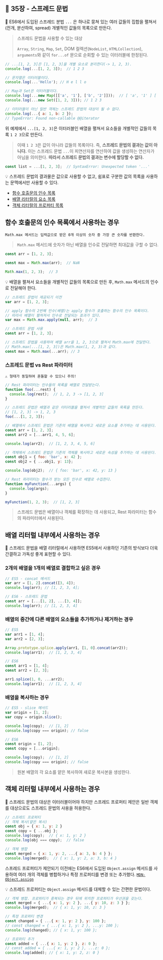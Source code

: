 ## 🔖 35장 - 스프레드 문법

📌 ES6에서 도입된 스프레드 분법 `...` 은 하나로 뭉쳐 있는 여러 값들의 집합을 펼쳐서(전개, 분산하여, spread)
개별적인 값들의 목록으로 만든다.

> 스프레드 문법을 사용할 수 있는 대상
> 
> `Array`, `String`, `Map`, `Set`, DOM 컬렉션(`NodeList`, `HTMLCollection`), `arguments`와 같이
> `for...of` 문으로 순회할 수 있는 이터러블에 한정된다.

```javascript
// ...[1, 2, 3]은 [1, 2, 3]을 개별 요소로 분리한다(-> 1, 2, 3).
console.log(...[1, 2, 3]);  // 1 2 3

// 문자열은 이터러블이다.
console.log(...'Hello'); // H e l l o

// Map과 Set은 이터러블이다.
console.log(...new Map([['a', '1'], ['b', '2']]));  // [ 'a', '1' ] [ 'b', '2' ]
console.log(...new Set([1, 2, 3])); // 1 2 3

// 이터러블이 아닌 일반 객체는 스프레드 문법의 대상이 될 수 없다.
console.log(...{ a: 1, b: 2 });
// TypeError: Found non-callable @@iterator
```

위 예제에서 `...[1, 2, 3]`은 이터러블인 배열을 펼쳐서 요소들을 개별적인 값들의 목록 `1 2 3`으로 만든다.

> 이때 `1 2 3`은 값이 아니라 값들의 목록이다. 즉, **스프레드 문법의 결과는 값이 아니다.**
> 이는 스프레드 문법 `...`이 피연산자를 연산하여 값을 생성하는 연산자가 아님을 의미한다.
> **따라서 스프레드 문법의 결과는 변수에 할당할 수 없다.**

```javascript
const list = ...[1, 2, 3];  // SyntaxError: Unexpected token '...'
```

💡 스프레드 문법의 결과물은 값으로 사용할 수 없고, 쉼표로 구분한 값의 목록을 사용하는 문맥에서만 사용할 수 있다.
- [함수 호출문의 인수 목록](#함수-호출문의-인수-목록에서-사용하는-경우)
- [배열 리터럴의 요소 목록](#배열-리터럴-내부에서-사용하는-경우)
- [객체 리터럴의 프로퍼티 목록](#객체-리터럴-내부에서-사용하는-경우)

## 함수 호출문의 인수 목록에서 사용하는 경우

```
Math.max 메서드는 입력값으로 받은 0개 이상의 숫자 중 가장 큰 숫자를 반환한다.
```

> `Math.max` 메서드에 숫자가 아닌 배열을 인수로 전달하면 최대값을 구할 수 없다.

```javascript
const arr = [1, 2, 3];

const max = Math.max(arr);  // NaN

Math.max(1, 2, 3);  // 3
```

💡 배열을 펼쳐서 요소들을 개별적인 값들의 목록으로 만든 후, `Math.max` 메서드의 인수로 전달해야 한다.

```javascript
// 스프레드 문법이 제공되기 이전
var arr = [1, 2, 3];

// apply 함수의 2번째 인수(배열)는 apply 함수가 호출하는 함수의 인수 목록이다.
// 따라서 배열이 펼쳐져서 인수로 전달되는 효과가 있다.
var max = Math.max.apply(null, arr);  // 3
```

```javascript
// 스프레드 문법 사용
const arr = [1, 2, 3];

// 스프레드 문법을 사용하여 배열 arr을 1, 2, 3으로 펼쳐서 Math.max에 전달한다.
// Math.max(...[1, 2, 3])은 Math.max(1, 2, 3)과 같다.
const max = Math.max(...arr); // 3
```

### 스프레드 문법 vs Rest 파라미터

`⚠️ 형태가 동일하여 혼돌할 수 있으니 주의!`

```javascript
// Rest 파라미터는 인수들의 목록을 배열로 전달받는다.
function foo(...rest) {
  console.log(rest);  // 1, 2, 3 -> [1, 2, 3]
}

// 스프레드 문법은 배열과 같은 이터러블을 펼쳐서 개별적인 값들의 목록을 만든다.
// [1, 2, 3] -> 1, 2, 3
foo(...[1, 2, 3]);
```

```javascript
// 배열에서 스프레드 문법은 기존의 배열을 복사하고 새로운 요소를 추가하는 데 사용된다.
const arr = [1, 2, 3];
const arr2 = [...arr1, 4, 5, 6];

console.log(arr2);  // [1, 2, 3, 4, 5, 6]

// 객체에서 스프레드 문법은 기존의 객체를 복사하고 새로운 속성을 추가하는 데 사용된다.
const obj1 = { foo: 'bar', x: 42 };
const obj2 = { ...obj1, y: 13};

console.log(obj2);  // { foo: 'bar', x: 42, y: 13 }

// Rest 파라미터는 함수가 받는 모든 인수르 배열로 수집한다.
function myFunction(...args) {
  console.log(args);
}

myFunction(1, 2, 3);  // [1, 2, 3]
```

> 스프레드 문법은 배열이나 객체를 확장하는 데 사용되고,
> Rest 파라미터는 함수의 파라미터에서 사용된다.

## 배열 리터럴 내부에서 사용하는 경우

📌 스프레드 문법을 배열 리터럴에서 사용하면 ES5에서 사용하던 기존의 방식보다 더욱 간결하고 가독성 좋게 표현할 수 있다.

### 2개의 배열을 1개의 배열로 결합하고 싶은 경우

```javascript
// ES5 - concat 메서드
var arr = [1, 2].concat([3, 4]);
console.log(arr); // [1, 2, 3, 4];

// ES6 - 스프레드 문법
const arr = [...[1, 2], ...[3, 4]];
console.log(arr); // [1, 2, 3, 4]
```

### 배열의 중간에 다른 배열의 요소들을 추가하거나 제거하는 경우

```javascript
// ES5
var arr1 = [1, 4];
var arr2 = [2, 3];

Array.prototype.splice.apply(arr1, [1, 0].concat(arr2));
console.log(arr1);  // [1, 2, 3, 4]

// ES6
const arr1 = [1, 4];
const arr2 = [2, 3];

arr1.splice(1, 0, ...arr2);
console.log(arr1);  // [1, 2, 3, 4]
```

### 배열을 복사하는 경우

```javascript
// ES5 - slice 메서드
var origin = [1, 2];
var copy = origin.slice();

console.log(copy);  // [1, 2]
console.log(copy === origin); // false

// ES6
const origin = [1, 2];
const copy = [...origin];

console.log(copy);  // [1, 2]
console.log(copy === origin); // false
```

> 원본 배열의 각 요소를 얕은 복사하여 새로운 복사본을 생성한다.

## 객체 리터럴 내부에서 사용하는 경우

📌 스프레드 문법의 대상은 이터러블이어야 하지만 스프레드 프로퍼티 제안은 일반 객체를 대상으로도 스프레드 문법의 사용을 허용한다.

```javascript
// 스프레드 프로퍼티
// 객체 복사(얕은 복사)
const obj = { x: 1, y: 2 }
const copy = { ...obj };
console.log(copy);  // { x: 1, y: 2 }
console.log(obj === copy);  // false

// 객체 병합
const merged = { x: 1, y: 2, ...{ a: 3, b: 4 } };
console.log(merged);  // { x: 1, y: 2, a: 3, b: 4 }
```

스프레드 프로퍼티가 제안되기 이전에는 ES6에서 도입된 `Object.assign` 메서드를 사용하여
여러 개의 객체를 병합하거나 특정 프로퍼티를 변경 또는 추가했다. [`MDN-Object.assign`](https://developer.mozilla.org/ko/docs/Web/JavaScript/Reference/Global_Objects/Object/assign)

💡 스프레드 프로퍼티는 `Object.assign` 메서드를 대체할 수 있는 간편한 문법이다.

```javascript
// 객체 병합. 프로퍼티가 중복되는 경우 뒤에 위치한 프로퍼티가 우선권을 갖는다.
const merged = { ...{ x: 1, y: 2 }, ...{ y: 10, z: 3 } };
console.log(merged);  // { x: 1, y: 10, z: 3 }

// 특정 프로퍼티 변경
const changed = { ...{ x: 1, y: 2 }, y: 100 };
// const changed = { ...{ x: 1, y: 2 }, ...y: 100 };
console.log(changed); // { x: 1, y: 100 };

// 프로퍼티 추가
const added = { ...{ x: 1, y: 2 }, z: 0 };
// const added = { ...{ x: 1, y: 2 }, ...z: 0 };
console.log(added); // { x: 1, y: 2, z: 0 }
```

